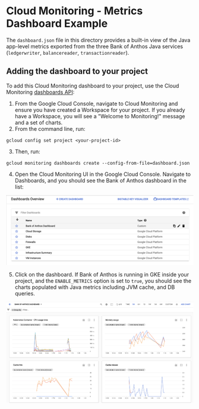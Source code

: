 # Cloud Monitoring - Metrics Dashboard Example 

The `dashboard.json` file in this directory provides a built-in view of the Java app-level metrics exported from the three Bank of Anthos Java services (`ledgerwriter`, `balancereader`, `transactionreader`). 

## Adding the dashboard to your project

To add this Cloud Monitoring dashboard to your project, use the Cloud Monitoring [dashboards API](https://cloud.google.com/monitoring/dashboards/api-dashboard): 

1. From the Google Cloud Console, navigate to Cloud Monitoring and ensure you have created a Workspace for your project. If you already have a Workspace, you will see a "Welcome to Monitoring!" message and a set of charts. 
2. From the command line, run:

```
gcloud config set project <your-project-id>
```

3. Then, run:

```
gcloud monitoring dashboards create --config-from-file=dashboard.json
```

4. Open the Cloud Monitoring UI in the Google Cloud Console. Navigate to Dashboards, and you should see the Bank of Anthos dashboard in the list: 


![metrics-dashboard](list_screenshot.png)

5. Click on the dashboard. If Bank of Anthos is running in GKE inside your project, and the `ENABLE_METRICS` option is set to `true`, you should see the charts populated with Java metrics including JVM cache, and DB queries. 

![metrics-dashboard](dashboard_screenshot.png)